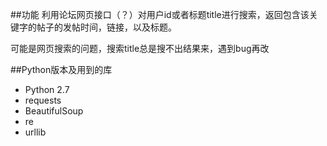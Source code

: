 ##功能
利用论坛网页接口（？）对用户id或者标题title进行搜索，返回包含该关键字的帖子的发帖时间，链接，以及标题。

可能是网页搜索的问题，搜索title总是搜不出结果来，遇到bug再改

##Python版本及用到的库
- Python 2.7
- requests
- BeautifulSoup
- re
- urllib

